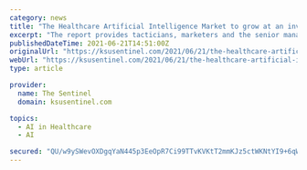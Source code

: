 ```yaml
---
category: news
title: "The Healthcare Artificial Intelligence Market to grow at an invigorating pace in the next decade"
excerpt: "The report provides tacticians, marketers and the senior management with critical information they need to evaluate the global Healthcare Artificial Intelligence market, as it emerges from COVID-19 shut down."
publishedDateTime: 2021-06-21T14:51:00Z
originalUrl: "https://ksusentinel.com/2021/06/21/the-healthcare-artificial-intelligence-market-to-grow-at-an-invigorating-pace-in-the-next-decade/"
webUrl: "https://ksusentinel.com/2021/06/21/the-healthcare-artificial-intelligence-market-to-grow-at-an-invigorating-pace-in-the-next-decade/"
type: article

provider:
  name: The Sentinel
  domain: ksusentinel.com

topics:
  - AI in Healthcare
  - AI

secured: "QU/w9ySWevOXDgqYaN445p3EeOpR7Ci99TTvKVKtT2mmKJz5ctWKNtYI9+6qWBZ5eW/tS+UmltcUXBXNn1PQhWI0qDFU050XFdShwGe+CHxNjPRhKiOkZR4+WUGaUea++ZCsiuPww4QvXVC5JTvwadW6IdnkF5YmAB7/JTUkwR2NmefzDH8wREbZ+ZDYLubM4l88v7/BuMewu5k1OQtG18OOdHAAAJE5oGfVChbK9aCJDJD4AV+tejqfV2D3IVVuExID4vtmrSg7rxNzB3POFymbcgI/n3xEo+xJ0TOzRL9TAl/UfUtVhXN2TqtqA8bA2tp490qlmHifMgVp4OzD7AbUvovXRqhrhj6HovVY2YU=;+UtneY34Jf/M592vcVqUOw=="
---
```


